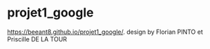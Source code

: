 # projet1_google
https://beeant8.github.io/projet1_google/. 
design by Florian PINTO et Priscille DE LA TOUR

